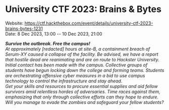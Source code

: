 # University CTF 2023: Brains & Bytes
Website: https://ctf.hackthebox.com/event/details/university-ctf-2023-brains-bytes-1231</br>
Date: 8 Dec 2023, 13:00 -- 10 Dec 2023, 21:00

*<b>Survive the outbreak. Free the campus!</b>*</br>
*At approximately [redacted] hours at site-B, a containment breach of Serum-XY caused a collapse of the facility. Be advised, we have a report that hostile dead are reanimating and are on route to Hackster University.
Initial contact has been made with the campus. Collective groups of students have begun locking down the college and forming teams. Students are orchestrating offensive cyber measures in a bid to use campus technology to control the infrastructure and stay ahead.</br>
Get your skills and resources to procure essential supplies and aid fellow survivors amid relentless hordes of adversaries. Time races against them, emphasizing that only through collective efforts can they hope to endure. Will you manage to evade the zombies and safeguard your fellow students?*

